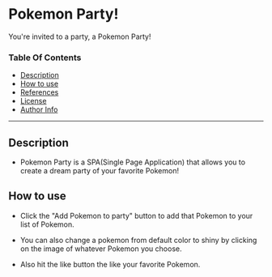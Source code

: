 # Pokemon Party!

<!-- Project Image -->

You're invited to a party, a Pokemon Party!

### Table Of Contents
- [Description](#description)
- [How to use](#how-to-use)
- [References](#references)
- [License](#license)
- [Author Info](#author-info)

---

## Description 

- Pokemon Party is a SPA(Single Page Application) that allows you to create a dream party of your favorite Pokemon!

## How to use

- Click the "Add Pokemon to party" button to add that Pokemon to your list of Pokemon.

- You can also change a pokemon from default color to shiny by clicking on the image of whatever Pokemon you choose.

- Also hit the like button the like your favorite Pokemon.




